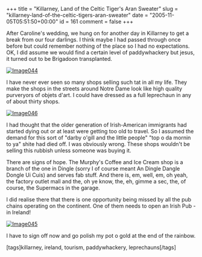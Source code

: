 +++
title = "Killarney, Land of the Celtic Tiger's Aran Sweater"
slug = "killarney-land-of-the-celtic-tigers-aran-sweater"
date = "2005-11-05T05:51:50+00:00"
id = 161
comment = false
+++

After Caroline's wedding, we hung on for another day in Killarney to get a break from our four darlings. I think maybe I had passed through once before but could remember nothing of the place so I had no expectations. OK, I did assume we would find a certain level of paddywhackery but jesus, it turned out to be Brigadoon transplanted.

[![Image044](http://static.flickr.com/32/58653843_31b3f93522_m.jpg)](http://www.flickr.com/photos/bandon1/58653843/ "Photo Sharing")

I have never ever seen so many shops selling such tat in all my life. They make the shops in the streets around Notre Dame look like high quality purveryors of  objets d'art. I could have dressed as a full leprechaun in any of about thirty shops. 

[![Image046](http://static.flickr.com/27/58653895_d2a038e10a_m.jpg)](http://www.flickr.com/photos/bandon1/58653895/ "Photo Sharing")

I had thought that the older generation of Irish-American immigrants had started dying out or at least were getting too old to travel. So I assumed the demand for this sort of "darby o'gill and the little people" "top o da mornin to ya" shite had died off. I was obviously wrong. These shops wouldn't be selling this rubbish unless someone was buying it.

There are signs of hope. The Murphy's Coffee and Ice Cream shop is a branch of the one in Dingle (sorry I of course meant An Dingle Dangle Dongle Ui Cuis) and serves fab stuff. And there is, em, well, em, oh yeah, the factory outlet mall and the, oh ye know, the, eh, gimme a sec, the, of course, the Supermacs in the garage.

I did realise there that there is one opportunity being missed by all the pub chains operating on the continent. One of them needs to open an Irish Pub - in Ireland!

[![Image045](http://static.flickr.com/31/58653867_9e942d4b03_m.jpg)](http://www.flickr.com/photos/bandon1/58653867/ "Photo Sharing")

I have to sign off now and go polish my pot o gold at the end of the rainbow.

[tags]killarney, ireland, tourism, paddywhackery, leprechauns[/tags]
